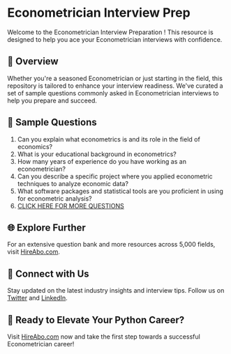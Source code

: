 # Econometrician Interview Prep

Welcome to the Econometrician Interview Preparation ! This resource is designed to help you ace your Econometrician interviews with confidence.

## 🚀 Overview

Whether you're a seasoned Econometrician or just starting in the field, this repository is tailored to enhance your interview readiness. We've curated a set of sample questions commonly asked in Econometrician interviews to help you prepare and succeed.

## 📝 Sample Questions

1. Can you explain what econometrics is and its role in the field of economics?
2. What is your educational background in econometrics?
3. How many years of experience do you have working as an econometrician?
4. Can you describe a specific project where you applied econometric techniques to analyze economic data?
5. What software packages and statistical tools are you proficient in using for econometric analysis?
6. [CLICK HERE FOR MORE QUESTIONS](https://hireabo.com/job/7_4_48/Econometrician)

## 🌐 Explore Further

For an extensive question bank and more resources across 5,000 fields, visit [HireAbo.com](https://www.hireabo.com).

## 📱 Connect with Us

Stay updated on the latest industry insights and interview tips. Follow us on [Twitter](https://twitter.com/hireabo) and [LinkedIn](https://www.linkedin.com/in/hire-abo-3609972a8/).

## 🚀 Ready to Elevate Your Python Career?

Visit [HireAbo.com](https://www.hireabo.com) now and take the first step towards a successful Econometrician career!